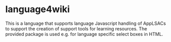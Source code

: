 # language4wiki
This is a language that supports language Javascript handling of AppLSACs to support the creation of support tools for learning resources. The provided package is used e.g. for language specific select boxes in HTML.
